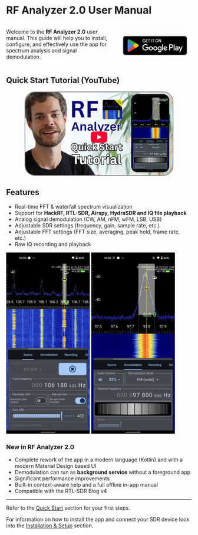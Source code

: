 # RF Analyzer 2.0 User Manual

<div style="display: flex; align-items: center; flex-wrap: wrap;">
  <div style="flex: 1; min-width: 250px;">
    <p>
      Welcome to the <b>RF Analyzer 2.0</b> user manual. This guide will help you to
      install, configure, and effectively use the app for spectrum analysis and
      signal demodulation.
    </p>
  </div>
  <div style="flex-shrink: 0; margin-left: 20px; margin-top: 10px;">
    <a href="https://play.google.com/store/apps/details?id=com.mantz_it.rfanalyzer">
      <img src="./assets/google_play_badge.png" style="max-width: 100%; height: auto; width: 200px;" alt="Get it on Google Play">
    </a>
  </div>
</div>

## Quick Start Tutorial (YouTube)

<div style="text-align: center;">
  <a target="_blank" href="https://www.youtube.com/watch?v=sui54fqbImw">
    <img src="./assets/RF Analyzer Quick Start Tutorial Thumbnail.png" style="max-width: 100%; height: auto; width: 400px; border: 2px solid #888; border-radius: 28px;" alt="YouTube Tutorial">
  </a>
</div>

## Features
- Real-time FFT & waterfall spectrum visualization
- Support for **HackRF, RTL-SDR, Airspy, HydraSDR and IQ file playback**
- Analog signal demodulation (CW, AM, nFM, wFM, LSB, USB)
- Adjustable SDR settings (frequency, gain, sample rate, etc.)
- Adjustable FFT settings (FFT size, averaging, peak hold, frame rate, etc.)
- Raw IQ recording and playback

<p float="left">
  <img src="./assets/rtlsdr_source_tab.png" width="45%" />
  <img src="./assets/rtlsdr_demodulation_tab_fm.png" width="45%" />
</p>

### New in RF Analyzer 2.0
- Complete rework of the app in a modern language (Kotlin) and with a modern Material Design based UI
- Demodulation can run as **background service** without a foreground app
- Significant performance improvements
- Built-in context-aware help and a full offline in-app manual
- Compatible with the RTL-SDR Blog v4

---

Refer to the [Quick Start](./quickstart.md) section for your first steps.

For information on how to install the app and connect your SDR device look into
the [Installation & Setup](./setup.md) section.

